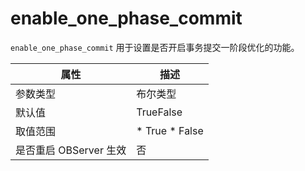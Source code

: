 enable_one_phase_commit 
============================================

`enable_one_phase_commit` 用于设置是否开启事务提交一阶段优化的功能。


|      **属性**      |                                                 **描述**                                                 |
|------------------|--------------------------------------------------------------------------------------------------------|
| 参数类型             | 布尔类型                                                                                                   |
| 默认值              | TrueFalse                                                                                              |
| 取值范围             | * True   * False    |
| 是否重启 OBServer 生效 | 否                                                                                                      |



